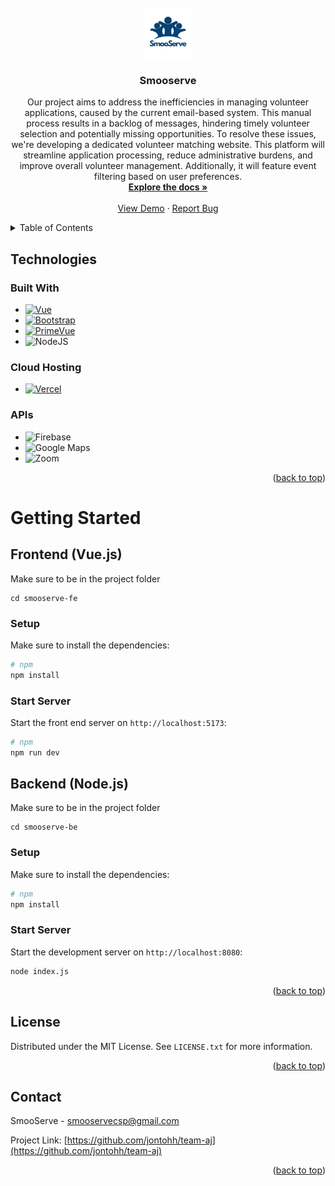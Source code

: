 <!-- PROJECT LOGO -->
<br />
<div align="center">
  <a href="https://github.com/jontohh/team-aj">
    <img src="smooserve-fe/public/layout/images/logo-white.png" alt="Logo" width="80" height="80">
  </a>

<h3 align="center">Smooserve</h3>

  <p align="center">
    Our project aims to address the inefficiencies in managing volunteer applications, caused by the current email-based system. This manual process results in a backlog of messages, hindering timely volunteer selection and potentially missing opportunities. To resolve these issues, we're developing a dedicated volunteer matching website. This platform will streamline application processing, reduce administrative burdens, and improve overall volunteer management. Additionally, it will feature event filtering based on user preferences. 
    <br />
    <a href="https://github.com/jontohh/team-aj"><strong>Explore the docs »</strong></a>
    <br />
    <br />
    <a href="http://smooserve-fe.vercel.app/">View Demo</a>
    ·
    <a href="https://github.com/jontohh/team-aj/issues">Report Bug</a>

</div>



<!-- TABLE OF CONTENTS -->
<details>
  <summary>Table of Contents</summary>
  <ol>
    <li>
      <a href="#about-the-project">About The Project</a>
      <ul>
        <li><a href="#built-with">Built With</a></li>
      </ul>
    </li>
    <li>
      <a href="#getting-started">Getting Started</a>
    </li>
    <li><a href="#usage">Usage</a></li>
    <li><a href="#license">License</a></li>
    <li><a href="#contact">Contact</a></li>
  </ol>
</details>



<!-- ABOUT THE PROJECT -->
## Technologies

### Built With

* [![Vue][Vue.js]][Vue-url]
* [![Bootstrap][Bootstrap.com]][Bootstrap-url]
* [![PrimeVue](https://img.shields.io/badge/PrimeVue-6DA55F?style=for-the-badge&logo=linode&logoColor=white)](http://primevue.org)
* ![NodeJS](https://img.shields.io/badge/node.js-6DA55F?style=for-the-badge&logo=node.js&logoColor=white)

### Cloud Hosting
* [![Vercel](https://img.shields.io/badge/vercel-%23000000.svg?style=for-the-badge&logo=vercel&logoColor=white)](https://vercel.com)

### APIs
* ![Firebase](https://img.shields.io/badge/Firebase-039BE5?style=for-the-badge&logo=Firebase&logoColor=white)
* ![Google](https://img.shields.io/badge/google-4285F4?style=for-the-badge&logo=google&logoColor=white) Maps
* ![Zoom](https://img.shields.io/badge/Zoom-2D8CFF?style=for-the-badge&logo=zoom&logoColor=white)


<p align="right">(<a href="#readme-top">back to top</a>)</p>

<!-- GETTING STARTED -->
# Getting Started
## Frontend (Vue.js)

Make sure to be in the project folder
```
cd smooserve-fe
```

### Setup

Make sure to install the dependencies:

```bash
# npm
npm install
```

### Start Server

Start the front end  server on `http://localhost:5173`:

```bash
# npm
npm run dev
```


## Backend (Node.js)

Make sure to be in the project folder
```
cd smooserve-be
```

### Setup

Make sure to install the dependencies:

```bash
# npm
npm install
```

### Start Server

Start the development server on `http://localhost:8080`:
```bash
node index.js
```



<p align="right">(<a href="#readme-top">back to top</a>)</p>




<!-- LICENSE -->
## License

Distributed under the MIT License. See `LICENSE.txt` for more information.

<p align="right">(<a href="#readme-top">back to top</a>)</p>



<!-- CONTACT -->
## Contact

SmooServe - smooservecsp@gmail.com

Project Link: [https://github.com/jontohh/team-aj](https://github.com/jontohh/team-aj)

<p align="right">(<a href="#readme-top">back to top</a>)</p>



<!-- MARKDOWN LINKS & IMAGES -->
<!-- https://www.markdownguide.org/basic-syntax/#reference-style-links -->
[contributors-shield]: https://img.shields.io/github/contributors/github_username/repo_name.svg?style=for-the-badge
[contributors-url]: https://github.com/github_username/repo_name/graphs/contributors
[forks-shield]: https://img.shields.io/github/forks/github_username/repo_name.svg?style=for-the-badge
[forks-url]: https://github.com/github_username/repo_name/network/members
[stars-shield]: https://img.shields.io/github/stars/github_username/repo_name.svg?style=for-the-badge
[stars-url]: https://github.com/github_username/repo_name/stargazers
[issues-shield]: https://img.shields.io/github/issues/github_username/repo_name.svg?style=for-the-badge
[issues-url]: https://github.com/github_username/repo_name/issues
[license-shield]: https://img.shields.io/github/license/github_username/repo_name.svg?style=for-the-badge
[license-url]: https://github.com/github_username/repo_name/blob/master/LICENSE.txt
[linkedin-shield]: https://img.shields.io/badge/-LinkedIn-black.svg?style=for-the-badge&logo=linkedin&colorB=555
[linkedin-url]: https://linkedin.com/in/linkedin_username
[product-screenshot]: images/screenshot.png
[Next.js]: https://img.shields.io/badge/next.js-000000?style=for-the-badge&logo=nextdotjs&logoColor=white
[Next-url]: https://nextjs.org/
[React.js]: https://img.shields.io/badge/React-20232A?style=for-the-badge&logo=react&logoColor=61DAFB
[React-url]: https://reactjs.org/
[Vue.js]: https://img.shields.io/badge/Vue.js-35495E?style=for-the-badge&logo=vuedotjs&logoColor=4FC08D
[Vue-url]: https://vuejs.org/
[Angular.io]: https://img.shields.io/badge/Angular-DD0031?style=for-the-badge&logo=angular&logoColor=white
[Angular-url]: https://angular.io/
[Svelte.dev]: https://img.shields.io/badge/Svelte-4A4A55?style=for-the-badge&logo=svelte&logoColor=FF3E00
[Svelte-url]: https://svelte.dev/
[Laravel.com]: https://img.shields.io/badge/Laravel-FF2D20?style=for-the-badge&logo=laravel&logoColor=white
[Laravel-url]: https://laravel.com
[Bootstrap.com]: https://img.shields.io/badge/Bootstrap-563D7C?style=for-the-badge&logo=bootstrap&logoColor=white
[Bootstrap-url]: https://getbootstrap.com
[JQuery.com]: https://img.shields.io/badge/jQuery-0769AD?style=for-the-badge&logo=jquery&logoColor=white
[JQuery-url]: https://jquery.com 
